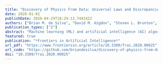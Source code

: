 ```yaml
---
title: "Discovery of Physics From Data: Universal Laws and Discrepancies"
date: 2020-01-01
publishDate: 2020-04-29T18:29:13.744242Z
authors: ["Brian M. de Silva", "David M. Higdon", "Steven L. Brunton", "J. Nathan Kutz"]
publication_types: ["2"]
abstract: "Machine learning (ML) and artificial intelligence (AI) algorithms are now being used to automate the discovery of physics principles and governing equations from measurement data alone. However, positing a universal physical law from data is challenging without simultaneously proposing an accompanying discrepancy model to account for the inevitable mismatch between theory and measurements. By revisiting the classic problem of modeling falling objects of different size and mass, we highlight a number of nuanced issues that must be addressed by modern data-driven methods for automated physics discovery. Specifically, we show that measurement noise and complex secondary physical mechanisms, like unsteady fluid drag forces, can obscure the underlying law of gravitation, leading to an erroneous model. We use the sparse identification of nonlinear dynamics (SINDy) method to identify governing equations for real-world measurement data and simulated trajectories. Incorporating into SINDy the assumption that each falling object is governed by a similar physical law is shown to improve the robustness of the learned models, but discrepancies between the predictions and observations persist due to subtleties in drag dynamics. This work highlights the fact that the naive application of ML/AI will generally be insufficient to infer universal physical laws without further modification."
featured: true
publication: "*Frontiers in Artificial Intelligence*"
url_pdf: "https://www.frontiersin.org/article/10.3389/frai.2020.00025"
url_code: "https://github.com/briandesilva/discovery-of-physics-from-data"
doi: "10.3389/frai.2020.00025"
---
```


